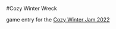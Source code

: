 #Cozy Winter Wreck

game entry for the [Cozy Winter Jam 2022](https://itch.io/jam/cozy-winter-jam-2022)